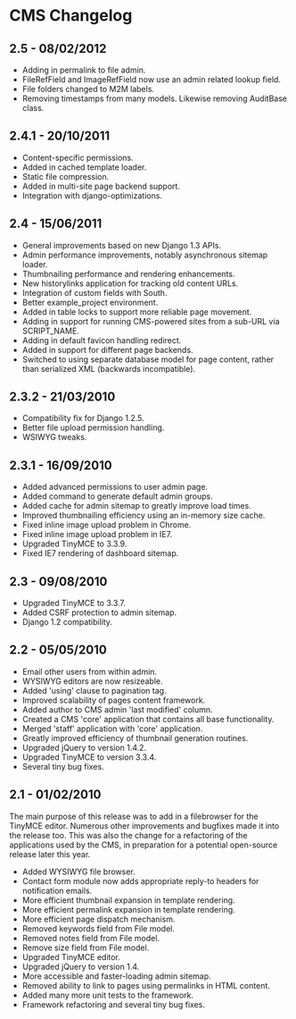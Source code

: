 CMS Changelog
=============


2.5 - 08/02/2012
------------------

*   Adding in permalink to file admin.
*   FileRefField and ImageRefField now use an admin related lookup field.
*   File folders changed to M2M labels.
*   Removing timestamps from many models. Likewise removing AuditBase class.


2.4.1 - 20/10/2011
------------------

*   Content-specific permissions.
*   Added in cached template loader.
*   Static file compression.
*   Added in multi-site page backend support.
*   Integration with django-optimizations.


2.4 - 15/06/2011
----------------

*   General improvements based on new Django 1.3 APIs.
*   Admin performance improvements, notably asynchronous sitemap loader.
*   Thumbnailing performance and rendering enhancements.
*   New historylinks application for tracking old content URLs.
*   Integration of custom fields with South.
*   Better example_project environment.
*   Added in table locks to support more reliable page movement.
*   Adding in support for running CMS-powered sites from a sub-URL via SCRIPT_NAME.
*   Adding in default favicon handling redirect.
*   Added in support for different page backends.
*   Switched to using separate database model for page content, rather than serialized XML (backwards incompatible).


2.3.2 - 21/03/2010
------------------

*   Compatibility fix for Django 1.2.5.
*   Better file upload permission handling.
*   WSIWYG tweaks.


2.3.1 - 16/09/2010
------------------

*   Added advanced permissions to user admin page.
*   Added command to generate default admin groups.
*   Added cache for admin sitemap to greatly improve load times.
*   Improved thumbnailing efficiency using an in-memory size cache.
*   Fixed inline image upload problem in Chrome.
*   Fixed inline image upload problem in IE7.
*   Upgraded TinyMCE to 3.3.9.
*   Fixed IE7 rendering of dashboard sitemap.


2.3 - 09/08/2010
----------------

*   Upgraded TinyMCE to 3.3.7.
*   Added CSRF protection to admin sitemap.
*   Django 1.2 compatibility.


2.2 - 05/05/2010
----------------

*   Email other users from within admin.
*   WYSIWYG editors are now resizeable.
*   Added 'using' clause to pagination tag.
*   Improved scalability of pages content framework.
*   Added author to CMS admin 'last modified' column.
*   Created a CMS 'core' application that contains all base functionality.
*   Merged 'staff' application with 'core' application.
*   Greatly improved efficiency of thumbnail generation routines.
*   Upgraded jQuery to version 1.4.2.
*   Upgraded TinyMCE to version 3.3.4.
*   Several tiny bug fixes.


2.1 - 01/02/2010
----------------

The main purpose of this release was to add in a filebrowser for the TinyMCE
editor. Numerous other improvements and bugfixes made it into the release too.
This was also the change for a refactoring of the applications used by the CMS,
in preparation for a potential open-source release later this year.

*   Added WYSIWYG file browser.
*   Contact form module now adds appropriate reply-to headers for notification emails.
*   More efficient thumbnail expansion in template rendering.
*   More efficient permalink expansion in template rendering.
*   More efficient page dispatch mechanism.
*   Removed keywords field from File model.
*   Removed notes field from File model.
*   Remove size field from File model.
*   Upgraded TinyMCE editor.
*   Upgraded jQuery to version 1.4.
*   More accessible and faster-loading admin sitemap.
*   Removed ability to link to pages using permalinks in HTML content.
*   Added many more unit tests to the framework.
*   Framework refactoring and several tiny bug fixes.